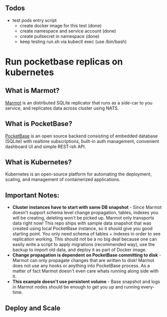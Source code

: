 ## Todos

- test pods entry script
   - create docker image for this test (done)
   - create namespace and service account (done)
   - create pullsecret in namespace (done)
   - keep testing run.sh via kubectl exec (use /bin/bash)

# Run pocketbase replicas on kubernetes

## What is Marmot?

[Marmot](https://github.com/maxpert/marmot) is an distributed SQLite replicator that runs as a side-car to you service, and replicates data across cluster using NATS. 

## What is PocketBase?
[PocketBase](https://github.com/pocketbase/pocketbase) is an open source backend consisting of embedded database (SQLite) with realtime subscriptions, built-in auth management, convenient dashboard UI and simple REST-ish API.

## What is Kubernetes?
Kubernetes is an open-source platform for automating the deployment, scaling, and management of containerized applications.

## Important Notes:
 - **Cluster instances have to start with same DB snapshot** - Since Marmot doesn't support schema level change propagation, 
    tables, indexes you will be creating, deleting won't be picked up. Marmot only transports data right now! This
    repo ships with sample data snapshot that was created using local PocketBase instance, so it should give you
    good starting point. You only need schema of tables + indexes in order to see replication working. This should 
    not be a no big deal because one can easily write a script to apply migrations (recommended way), use the 
    backup to import old data, and deploy it as part of Docker image. 
 - **Change propagation is dependent on PocketBase committing to disk** - Marmot can only propagate changes that are written
    to disk! Marmot does not use any hooks or anything into PocketBase process. As a matter of fact Marmot doesn't
    even care whats running along side with it.
 - **This example doesn't use persistent volume** - Base snapshot and logs in Marmot nodes should be enough to get you
   up and running every-time. 

## Deploy and Scale